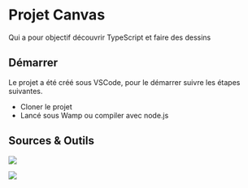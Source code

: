# Projet Canvas

Qui a pour objectif découvrir TypeScript et faire des dessins

## Démarrer

Le projet a été créé sous VSCode, pour le démarrer suivre les étapes suivantes.

- Cloner le projet
- Lancé sous Wamp ou compiler avec node.js

## Sources & Outils

<a href="https://developer.mozilla.org/fr/docs/Web/API/Canvas_API/Tutorial/Drawing_shapes" target="_blank" rel="noreferrer"> <img src="https://img.shields.io/badge/Canva-%2300C4CC.svg?&style=for-the-badge&logo=Canva&logoColor=white"/> </a>

<a href="https://www.typescriptlang.org/" target="_blank" rel="noreferrer"> <img src="https://img.shields.io/badge/TypeScript-007ACC?style=for-the-badge&logo=typescript&logoColor=white"/> </a>

